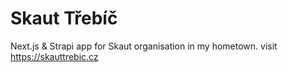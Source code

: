 # Skaut Třebíč

Next.js & Strapi app for Skaut organisation in my hometown.
visit https://skauttrebic.cz
